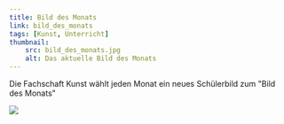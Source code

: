 ```yaml
---
title: Bild des Monats
link: bild_des_monats
tags: [Kunst, Unterricht]
thumbnail: 
    src: bild_des_monats.jpg
    alt: Das aktuelle Bild des Monats
---
```

<p>Die Fachschaft Kunst wählt jeden Monat ein neues Schülerbild zum "Bild des Monats"</p>

<img src="/images/bild_des_monats.jpg"></img>
